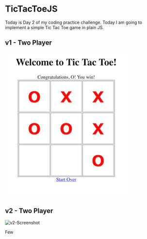 # TicTacToeJS
Today is Day 2 of my coding practice challenge. Today I am going to implement a simple Tic Tac Toe game in plain JS.

## v1 - Two Player

![v1-Screenshot](https://github.com/fahadkaleem/TicTacToeJS/blob/master/screenshots/v1.png)

## v2 - Two Player
![v2-Screenshot](https://github.com/fahadkaleem/TicTacToeJS/blob/master/screenshots/v2.png)

Few